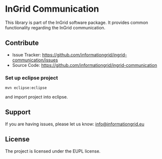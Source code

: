 InGrid Communication
=========

This library is part of the InGrid software package. It provides common functionality regarding the InGrid communication.


Contribute
----------

- Issue Tracker: https://github.com/informationgrid/ingrid-communication/issues
- Source Code: https://github.com/informationgrid/ingrid-communication
 
### Set up eclipse project

```
mvn eclipse:eclipse
```

and import project into eclipse.

Support
-------

If you are having issues, please let us know: info@informationgrid.eu

License
-------

The project is licensed under the EUPL license.
